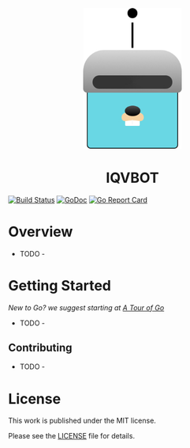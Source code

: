 <div align="center">
    <img src=".github/logo.jpg" width="200" max-width="80%" alt="Slackbot" />
    <h1>IQVBOT</h1>
</div>

[![Build Status](https://travis-ci.org/quintilesims/slackbot.svg?branch=master)](https://travis-ci.org/quintilesims/slackbot)
[![GoDoc](https://godoc.org/github.com/quintilesims/slackbot?status.svg)](https://godoc.org/github.com/quintilesims/slackbot)
[![Go Report Card](https://goreportcard.com/badge/github.com/quintilesims/slackbot)](https://goreportcard.com/report/github.com/quintilesims/slackbot)

# Overview

- TODO -

# Getting Started
_New to Go? we suggest starting at [A Tour of Go](https://tour.golang.org/welcome/)_

- TODO -



## Contributing

- TODO -

# License
This work is published under the MIT license.

Please see the [LICENSE](https://github.com/quintilesims/slackbot/blob/master/LICENSE) file for details.
